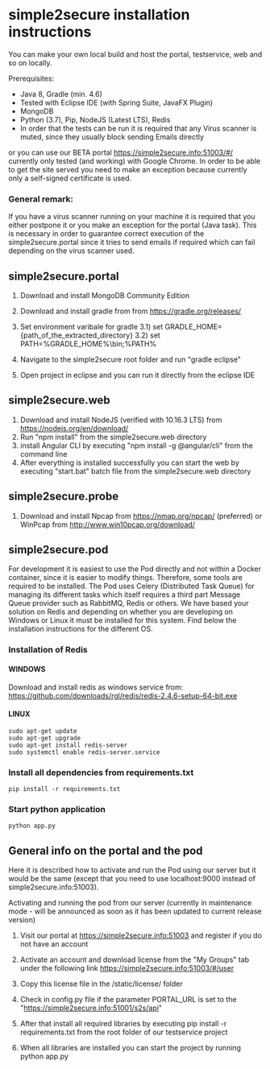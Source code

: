 # simple2secure installation instructions
You can make your own local build and host the portal, testservice, web and so on locally.

Prerequisites:

- Java 8, Gradle (min. 4.6)
- Tested with Eclipse IDE (with Spring Suite, JavaFX Plugin)
- MongoDB 
- Python (3.7), Pip, NodeJS (Latest LTS), Redis
- In order that the tests can be run it is required that any Virus scanner is muted, since they usually block sending Emails directly

or you can use our BETA portal https://simple2secure.info:51003/#/ currently only tested (and working) with Google Chrome.
In order to be able to get the site served you need to make an exception because currently only a self-signed certificate is used.

### General remark:
If you have a virus scanner running on your machine it is required that you either postpone it or you make an exception for the portal (Java task).
This is necessary in order to guarantee correct execution of the simple2secure.portal since it tries to send emails if required which can fail 
depending on the virus scanner used. 

## simple2secure.portal
1) Download and install MongoDB Community Edition
2) Download and install gradle from from https://gradle.org/releases/
3) Set environment varibale for gradle
		3.1) set GRADLE_HOME={path_of_the_extracted_directory}
		3.2) set PATH=%GRADLE_HOME%\bin;%PATH%

4) Navigate to the simple2secure root folder and run "gradle eclipse"
5) Open project in eclipse and you can run it directly from the eclipse IDE

## simple2secure.web
1) Download and install NodeJS (verified with 10.16.3 LTS) from https://nodejs.org/en/download/
2) Run "npm install" from the simple2secure.web directory
3) install Angular CLI by executing "npm install -g @angular/cli" from the command line
4) After everything is installed successfully you can start the web by executing "start.bat" batch file from the simple2secure.web directory 

## simple2secure.probe
1) Download and install Npcap from https://nmap.org/npcap/ (preferred) or WinPcap from http://www.win10pcap.org/download/ 

## simple2secure.pod 
For development it is easiest to use the Pod directly and not within a Docker container, since it is easier to modify things. 
Therefore, some tools are required to be installed. The Pod uses Celery (Distributed Task Queue) for managing its different tasks
which itself requires a third part Message Queue provider such as RabbitMQ, Redis or others. We have based your solution on Redis 
and depending on whether you are developing on Windows or Linux it must be installed for this system. Find below the installation 
instructions for the different OS.

### Installation of Redis 

#### WINDOWS
Download and install redis as windows service from:
https://github.com/downloads/rgl/redis/redis-2.4.6-setup-64-bit.exe

#### LINUX
```
sudo apt-get update
sudo apt-get upgrade
sudo apt-get install redis-server
sudo systemctl enable redis-server.service
```
### Install all dependencies from requirements.txt
```
pip install -r requirements.txt
```
### Start python application
```
python app.py
```


## General info on the portal and the pod

Here it is described how to activate and run the Pod using our server but it would be the same (except that you need to use localhost:9000 
instead of simple2secure.info:51003).

Activating and running the pod from our server (currently in maintenance mode - will be announced as soon as it has been updated to current release version)

1) Visit our portal at https://simple2secure.info:51003 and register if you do not have an account

2) Activate an account and download license from the "My Groups" tab under the following link https://simple2secure.info:51003/#/user

3) Copy this license file in the /static/license/ folder

4) Check in config.py file if the parameter PORTAL_URL is set to the "https://simple2secure.info:51001/s2s/api"

5) After that install all required libraries by executing pip install -r requirements.txt from the root folder of our testservice project

6) When all libraries are installed you can start the project by running python app.py
```
